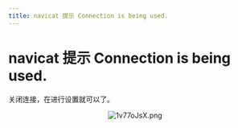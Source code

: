 ```yaml
---
title: navicat 提示 Connection is being used.
---
```


# navicat 提示 Connection is being used.

<p>关闭连接，在进行设置就可以了。</p><p style="text-align: center;"><img src="https://oss.88cto.com/1v77oJsX.png" title="" alt="1v77oJsX.png"/></p><p><br/></p>


